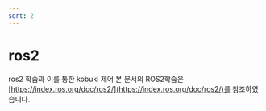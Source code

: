 ```yaml
---
sort: 2
---
```


# ros2

ros2 학습과 이를 통한 kobuki 제어
본 문서의 ROS2학습은 [https://index.ros.org/doc/ros2/](https://index.ros.org/doc/ros2/)를 참조하였습니다.
